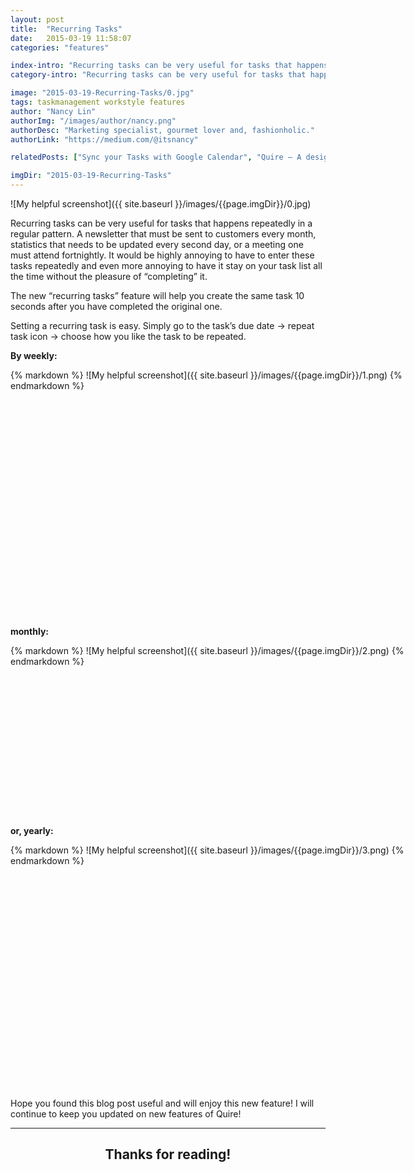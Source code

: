 ```yaml
---
layout: post
title:  "Recurring Tasks"
date:   2015-03-19 11:58:07
categories: "features"

index-intro: "Recurring tasks can be very useful for tasks that happens repeatedly in a regular pattern. A newsletter that must be sent to customers every month, statistics that needs to be updated every second day, or a meeting one must attend fortnightly."
category-intro: "Recurring tasks can be very useful for tasks that happens repeatedly in a regular pattern..."

image: "2015-03-19-Recurring-Tasks/0.jpg"
tags: taskmanagement workstyle features
author: "Nancy Lin"
authorImg: "/images/author/nancy.png"
authorDesc: "Marketing specialist, gourmet lover and, fashionholic."
authorLink: "https://medium.com/@itsnancy"

relatedPosts: ["Sync your Tasks with Google Calendar", "Quire — A design hiding complexity in simplicity"]

imgDir: "2015-03-19-Recurring-Tasks"
---
```



![My helpful screenshot]({{ site.baseurl }}/images/{{page.imgDir}}/0.jpg)

Recurring tasks can be very useful for tasks that happens repeatedly in a regular pattern. A newsletter that must be sent to customers every month, statistics that needs to be updated every second day, or a meeting one must attend fortnightly. It would be highly annoying to have to enter these tasks repeatedly and even more annoying to have it stay on your task list all the time without the pleasure of “completing” it.

The new “recurring tasks” feature will help you create the same task 10 seconds after you have completed the original one.

Setting a recurring task is easy. Simply go to the task’s due date -> repeat task icon -> choose how you like the task to be repeated.

**By weekly:**

<div style="width: 700px; height: 396px; margin: 0 auto;">
{% markdown %}
![My helpful screenshot]({{ site.baseurl }}/images/{{page.imgDir}}/1.png)
{% endmarkdown %}
</div>

**monthly:**

<div style="width: 700px; height: 274px; margin: 0 auto;">
{% markdown %}
![My helpful screenshot]({{ site.baseurl }}/images/{{page.imgDir}}/2.png)
{% endmarkdown %}
</div>

**or, yearly:**

<div style="width: 700px; height: 391px; margin: 0 auto;">
{% markdown %}
![My helpful screenshot]({{ site.baseurl }}/images/{{page.imgDir}}/3.png)
{% endmarkdown %}
</div>

Hope you found this blog post useful and will enjoy this new feature! I will continue to keep you updated on new features of Quire!

---

## <div style="text-align:center;">Thanks for reading!<div>

[jekyll]:      http://jekyllrb.com
[jekyll-gh]:   https://github.com/jekyll/jekyll
[jekyll-help]: https://github.com/jekyll/jekyll-help
